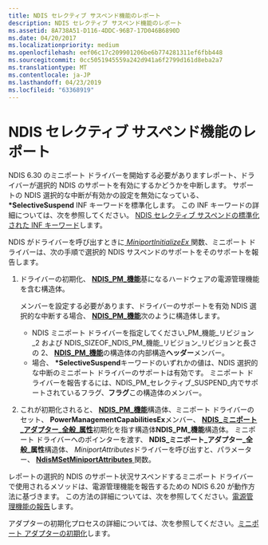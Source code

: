```yaml
---
title: NDIS セレクティブ サスペンド機能のレポート
description: NDIS セレクティブ サスペンド機能のレポート
ms.assetid: 8A738A51-D116-4DDC-96B7-17D046B6890D
ms.date: 04/20/2017
ms.localizationpriority: medium
ms.openlocfilehash: eef06c17c209901206be6b774281311ef6fbb448
ms.sourcegitcommit: 0cc5051945559a242d941a6f2799d161d8eba2a7
ms.translationtype: MT
ms.contentlocale: ja-JP
ms.lasthandoff: 04/23/2019
ms.locfileid: "63368919"
---
```

# <a name="reporting-ndis-selective-suspend-capabilities"></a>NDIS セレクティブ サスペンド機能のレポート


NDIS 6.30 のミニポート ドライバーを開始する必要がありますレポート、ドライバーが選択的 NDIS のサポートを有効にするかどうかを中断します。 サポートの NDIS 選択的な中断が有効かの設定を無効になっている、  **\*SelectiveSuspend** INF キーワードを標準化します。 この INF キーワードの詳細については、次を参照してください。 [NDIS セレクティブ サスペンドの標準化された INF キーワード](standardized-inf-keywords-for-ndis-selective-suspend.md)します。

NDIS がドライバーを呼び出すときに[ *MiniportInitializeEx* ](https://msdn.microsoft.com/library/windows/hardware/ff559389)関数、ミニポート ドライバーは、次の手順で選択的 NDIS サスペンドのサポートをそのサポートを報告します。

1.  ドライバーの初期化、 [ **NDIS\_PM\_機能**](https://msdn.microsoft.com/library/windows/hardware/ff566748)基になるハードウェアの電源管理機能を含む構造体。

    メンバーを設定する必要があります、ドライバーのサポートを有効 NDIS 選択的な中断する場合、 [ **NDIS\_PM\_機能**](https://msdn.microsoft.com/library/windows/hardware/ff566748)次のように構造体します。

    -   NDIS ミニポート ドライバーを指定してください\_PM\_機能\_リビジョン\_2 および NDIS\_SIZEOF\_NDIS\_PM\_機能\_リビジョン\_リビジョンと長さの 2、 [ **NDIS\_PM\_機能**](https://msdn.microsoft.com/library/windows/hardware/ff566748)の構造体の内部構造**ヘッダー**メンバー。
    -   場合、  **\*SelectiveSuspend**キーワードのいずれかの値は、NDIS 選択的な中断のミニポート ドライバーのサポートは有効です。 ミニポート ドライバーを報告するには、NDIS\_PM\_セレクティブ\_SUSPEND\_内でサポートされているフラグ、**フラグ**この構造体のメンバー。

2.  これが初期化されると、 [ **NDIS\_PM\_機能**](https://msdn.microsoft.com/library/windows/hardware/ff566748)構造体、ミニポート ドライバーのセット、 **PowerManagementCapabilitiesEx**メンバー、 [ **NDIS\_ミニポート\_アダプター\_全般\_属性**](https://msdn.microsoft.com/library/windows/hardware/ff565923)初期化を指す構造体**NDIS\_PM\_機能**構造体。 ミニポート ドライバーへのポインターを渡す、 **NDIS\_ミニポート\_アダプター\_全般\_属性**構造体、 *MiniportAttributes*ドライバーを呼び出すと、パラメーター、 [ **NdisMSetMiniportAttributes** ](https://msdn.microsoft.com/library/windows/hardware/ff563672)関数。

レポートの選択的 NDIS のサポート状況サスペンドするミニポート ドライバーで使用されるメソッドは、電源管理機能を報告するための NDIS 6.20 が動作方法に基づきます。 この方法の詳細については、次を参照してください。[電源管理機能の報告](reporting-power-management-capabilities.md)します。

アダプターの初期化プロセスの詳細については、次を参照してください。[ミニポート アダプターの初期化](initializing-a-miniport-adapter.md)します。

 

 






